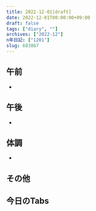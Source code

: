 ```yaml
---
title: 2022-12-01[draft]
date: 2022-12-01T00:00:00+09:00
draft: false
tags: ["diary", ""]
archives: ["2022-12"]
n年日記: ["1201"]
slug: 683867
---
```

## 午前
- 
## 午後
- 
## 体調
- 
## その他
## 今日のTabs